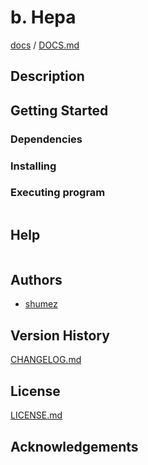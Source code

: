 <!--
Filename: 	README.md
Project: 	/Users/shume/Developer/mnemosyne/docs/Fornix/b_Hepa
Author: 	shumez <https://github.com/shumez>
Created: 	2018-06-15 20:35:9
Modified: 	2019-01-26 11:17:11
-----
Copyright (c) 2019 shumez
-->

# b. Hepa


[docs] / [DOCS.md]


## Description


## Getting Started



### Dependencies



### Installing



### Executing program

```
```

## Help

```
```

## Authors

* [shumez]

## Version History

[CHANGELOG.md]

## License

[LICENSE.md]


## Acknowledgements


<!-- ------------------------------- -->
[shumez]: shumez
[DOCS.md]: docs/DOCS.md
[docs]: docs/
[CHANGELOG.md]: CHANGELOG.md
[LICENSE.md]: LICENSE.md
